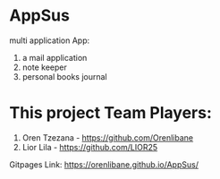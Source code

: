 
# AppSus
multi application  App: 

1) a mail application
2) note keeper 
3) personal books journal

# This project Team Players:

1) Oren Tzezana - https://github.com/Orenlibane
2) Lior Lila - https://github.com/LIOR25

Gitpages Link:
 https://orenlibane.github.io/AppSus/
